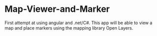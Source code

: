 # Map-Viewer-and-Marker
First attempt at using angular and .net/C#. This app will be able to view a map and place markers using the mapping library  Open Layers.

